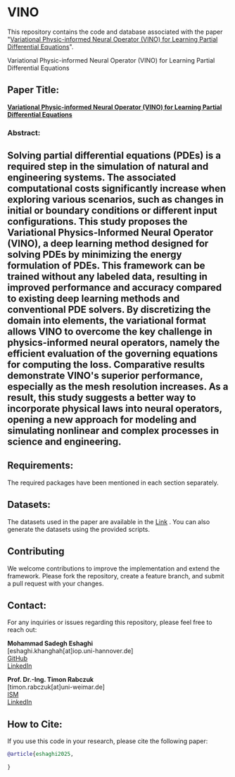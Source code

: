# VINO
This repository contains the code and database associated with the paper "[Variational Physic-informed Neural Operator (VINO) for Learning Partial Differential Equations]([https://arxiv.org/abs/2411.06587])".



Variational Physic-informed Neural Operator (VINO) for Learning Partial Differential Equations


## Paper Title:
**[Variational Physic-informed Neural Operator (VINO) for Learning Partial Differential Equations]([https://arxiv.org/abs/2411.06587])**

### Abstract:

Solving partial differential equations (PDEs) is a required step in the simulation of natural and engineering systems. The associated computational costs significantly increase when exploring various scenarios, such as changes in initial or boundary conditions or different input configurations. This study proposes the Variational Physics-Informed Neural Operator (VINO), a deep learning method designed for solving PDEs by minimizing the energy formulation of PDEs. This framework can be trained without any labeled data, resulting in improved performance and accuracy compared to existing deep learning methods and conventional PDE solvers. By discretizing the domain into elements, the variational format allows VINO to overcome the key challenge in physics-informed neural operators, namely the efficient evaluation of the governing equations for computing the loss. Comparative results demonstrate VINO's superior performance, especially as the mesh resolution increases. As a result, this study suggests a better way to incorporate physical laws into neural operators, opening a new approach for modeling and simulating nonlinear and complex processes in science and engineering.
---


## Requirements:
The required packages have been mentioned in each section separately. 

## Datasets:
The datasets used in the paper are available in the [Link](https://seafile.cloud.uni-hannover.de/d/4341006631ab427b8270/)  .
You can also generate the datasets using the provided scripts.

## Contributing
We welcome contributions to improve the implementation and extend the framework. Please fork the repository, create a feature branch, and submit a pull request with your changes.

## Contact:

For any inquiries or issues regarding this repository, please feel free to reach out:

**Mohammad Sadegh Eshaghi**  
[eshaghi.khanghah[at]iop.uni-hannover.de]  
[GitHub](https://github.com/eshaghi-ms)  
[LinkedIn](https://www.linkedin.com/in/mohammad-sadegh-eshaghi-89679b240/) 

**Prof. Dr.-Ing. Timon Rabczuk**  
[timon.rabczuk[at]uni-weimar.de]  
[ISM](https://www.uni-weimar.de/de/bau-und-umwelt/institute/ism/team/professuren/prof-dr-ing-timon-rabczuk/)  
[LinkedIn](https://www.linkedin.com/in/timon-rabczuk-71969113/?originalSubdomain=de) 

## How to Cite:
If you use this code in your research, please cite the following paper:

```bibtex
@article{eshaghi2025,
  
}
```
 
